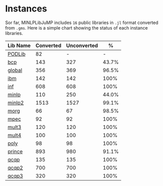 # Instances

Sor far, MINLPLibJuMP includes `16` public libraries in `.jl` format converted from `.gms`.
Here is a simple chart showing the status of each instance libraries.

| Lib Name                                                                         | Converted  | Unconverted | \% |
|-----------------------------------------------------------------------------------------|--------|------|-------|
| [PODLib](https://github.com/lanl-ansi/MINLPLibJuMP.jl/tree/master/instances/PODLib)     | 82     | -    | -     |
| [bcp](https://github.com/lanl-ansi/MINLPLibJuMP.jl/tree/master/instances/bcp)           | 143    | 327  | 43.7% |
| [global](https://github.com/lanl-ansi/MINLPLibJuMP.jl/tree/master/instances/global)     | 356    | 369  | 96.5% |
| [ibm](https://github.com/lanl-ansi/MINLPLibJuMP.jl/tree/master/instances/ibm)           | 142    | 142  | 100%  |
| [inf](https://github.com/lanl-ansi/MINLPLibJuMP.jl/tree/master/instances/inf)           | 608    | 608  | 100%  |
| [minlp](https://github.com/lanl-ansi/MINLPLibJuMP.jl/tree/master/instances/minlp)       | 110    | 250  | 44.0% |
| [minlp2](https://github.com/lanl-ansi/MINLPLibJuMP.jl/tree/master/instances/minlp2)     | 1513   | 1527 | 99.1% |
| [morg](https://github.com/lanl-ansi/MINLPLibJuMP.jl/tree/master/instances/morg)         | 66     | 67   | 98.5% |
| [mpec](https://github.com/lanl-ansi/MINLPLibJuMP.jl/tree/master/instances/mpec)         | 92     | 92   | 100%  |
| [mult3](https://github.com/lanl-ansi/MINLPLibJuMP.jl/tree/master/instances/mult3)       | 120    | 120  | 100%  |
| [mult4](https://github.com/lanl-ansi/MINLPLibJuMP.jl/tree/master/instances/mult4)       | 100    | 100  | 100%  |
| [poly](https://github.com/lanl-ansi/MINLPLibJuMP.jl/tree/master/instances/poly)         | 98     | 98   | 100%  |
| [prince](https://github.com/lanl-ansi/MINLPLibJuMP.jl/tree/master/instances/prince)     | 893    | 980  | 91.1% |
| [qcqp](https://github.com/lanl-ansi/MINLPLibJuMP.jl/tree/master/instances/qcqp)         | 135    | 135  | 100%  |
| [qcqp2](https://github.com/lanl-ansi/MINLPLibJuMP.jl/tree/master/instances/qcqp2)       | 700    | 700  | 100%  |
| [qcqp3](https://github.com/lanl-ansi/MINLPLibJuMP.jl/tree/master/instances/qcqp3)       | 320    | 320  | 100%  |
